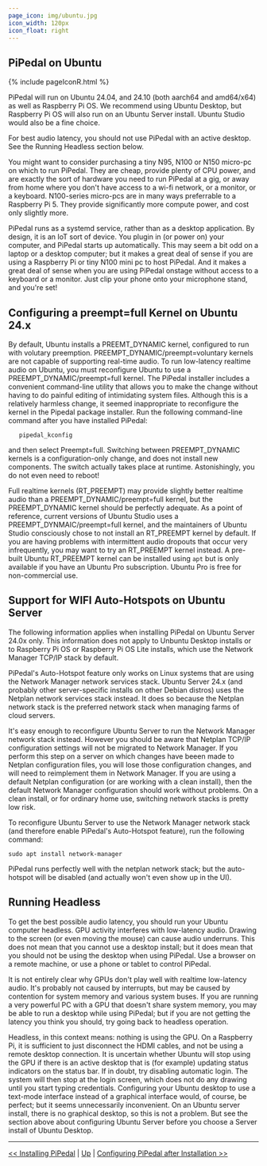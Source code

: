 ```yaml
---
page_icon: img/ubuntu.jpg
icon_width: 120px
icon_float: right
---
```

## PiPedal on Ubuntu

{% include pageIconR.html %}

PiPedal will run on Ubuntu 24.04, and 24.10 (both aarch64 and amd64/x64) as well as Raspberry Pi OS. We recommend using Ubuntu Desktop, but Raspberry Pi OS will also run on an Ubuntu Server install. Ubuntu Studio would also be a fine choice. 

For best audio latency, you should not use PiPedal with an active desktop. See the Running Headless section below.

You might want to consider purchasing a tiny N95, N100 or N150 micro-pc on which to run PiPedal. They are cheap, provide plenty of CPU power, and are exactly the sort of hardware you need to run PiPedal at a gig, or away from home where you don't have access to a wi-fi network, or a monitor, or a keyboard. N100-series micro-pcs are in many ways preferrable to a Raspberry Pi 5. They provide significantly more compute power, and cost only slightly more.

PiPedal runs as a systemd service, rather than as a desktop application. By design, it is an IoT sort of device. You plugin in (or power on) your computer, and PiPedal starts up automatically. This may seem a bit odd on a laptop or a desktop computer; but it makes a great deal of sense if  you are using a Raspberry Pi or tiny N100 mini pc to host PiPedal. And it makes a great deal of sense when you are using PiPedal onstage without access to a keyboard or a monitor. Just clip your phone onto your microphone stand, and you're set!

## Configuring a preempt=full Kernel on Ubuntu 24.x 

By default, Ubuntu installs a PREEMT_DYNAMIC kernel, configured to run with volutary preemption. PREEMPT_DYNAMIC/preempt=voluntary kernels are not capable of supporting real-time audio. To run low-latency realtime audio on Ubuntu, you must reconfigure Ubuntu to use a PREEMPT_DYNAMIC/preempt=full kernel. The PiPedal installer includes a convenient command-line utility that allows you to make the change without having to do painful editing of intimidating system files. Although this is a relatively harmless change, it seemed inappropriate to reconfigure the kernel in the Pipedal package installer. Run the following command-line command after you have installed PiPedal:

```
   pipedal_kconfig
```

and then select Preempt=full. Switching between PREEMPT_DYNAMIC kernels is a configuration-only change, and does not install new components. The switch actually takes place at runtime. Astonishingly, you do not even need to reboot!

Full realtime kernels (RT_PREEMPT) may provide slightly better realtime audio than a PREEMPT_DYNAMIC/preempt=full kernel, but the PREEMPT_DYNAMIC kernel should be perfectly adequate. As a point of reference, current versions of Ubuntu Studio uses a PREEMPT_DYNMAIC/preempt=full kernel, and the maintainers of Ubuntu Studio consciously chose to not install an RT_PREEMPT kernel by default. If you are having problems with intermittent audio dropouts that occur very infrequently, you may want to try an RT_PREEMPT kernel instead. A pre-built Ubuntu RT_PREEMPT kernel can be installed using `apt` but is only available if you have an Ubuntu Pro subscription. Ubuntu Pro is free for non-commercial use. 

## Support for WIFI Auto-Hotspots on Ubuntu Server

The following information applies when installing PiPedal on Ubuntu Server 24.0x only. This information does not apply 
to Unbuntu Desktop installs or to Raspberry Pi OS or Raspberry Pi OS Lite installs, which use the Network Manager TCP/IP stack by default. 

PiPedal's Auto-Hotspot feature only works on Linux systems that are using the Network Manager network services stack.
Ubuntu Server 24.x (and probably other server-specific installs on other Debian distros) uses the Netplan network services stack instead. It does so because the Netplan network stack is the preferred network stack when managing  farms of cloud servers. 

It's easy enough to reconfigure Ubuntu Server to run the Network Manager network stack instead. However you should be 
aware that Netplan TCP/IP configuration settings will not be migrated to Network Manager. If you perform this step on a server on which changes have beeen made to Netplan configuration files, you will lose those configuration changes, and will need to reimplement them in Network Manager. If you are 
using a default Netplan configuration (or are working with a clean install), then the default Network Manager configuration should work without problems. On a clean install, or for ordinary home use, switching network stacks is pretty low risk.

To reconfigure Ubuntu Server to use the Network Manager network stack (and therefore enable PiPedal's Auto-Hotspot feature), run the following command: 

    sudo apt install network-manager

PiPedal runs perfectly well with the netplan network stack; but the auto-hotspot will be disabled (and actually won't even show up in the UI).

## Running Headless

To get the best possible audio latency, you should run your Ubuntu computer headless. GPU activity interferes with low-latency audio. Drawing to the screen (or even moving the mouse) can cause audio underruns. This does not mean that you cannot use a desktop install; but it does mean that you should not be using the desktop when using PiPedal. Use a browser on a remote machine, or use a phone or tablet to control PiPedal. 

It is not entirely clear why GPUs don't play well with realtime low-latency audio. It's probably not caused by interrupts, but may be caused by contention for system memory and various system buses. If you are running a very powerful PC with a GPU that doesn't share system memory, you may be able to run a desktop while using PiPedal; but if you are not getting the latency you think you should, try going back to headless operation. 

Headless, in this context means: nothing is using the GPU. On a Raspberry Pi, it is sufficient to just disconnect the HDMI cables, and not be using a remote desktop connection. It is uncertain whether Ubuntu will stop using the GPU if there is an active desktop that is (for example) updating status indicators on the status bar. If in doubt, try disabling automatic login. The system will then stop at the login screen, which does not do any drawing until you start typing credentials. Configuring your Ubuntu desktop to use a text-mode interface instead of a graphical interface would, of course, be perfect; but it seems unnecessarily inconvenient. On an Ubuntu server install, there is no graphical desktop, so this is not a problem. But see the section above about configuring Ubuntu Server before you choose a Server install of Ubuntu Desktop.


--------
[<< Installing PiPedal](Installing.md) | [Up](Documentation.md) | [Configuring PiPedal after Installation >>](Configuring.md)

